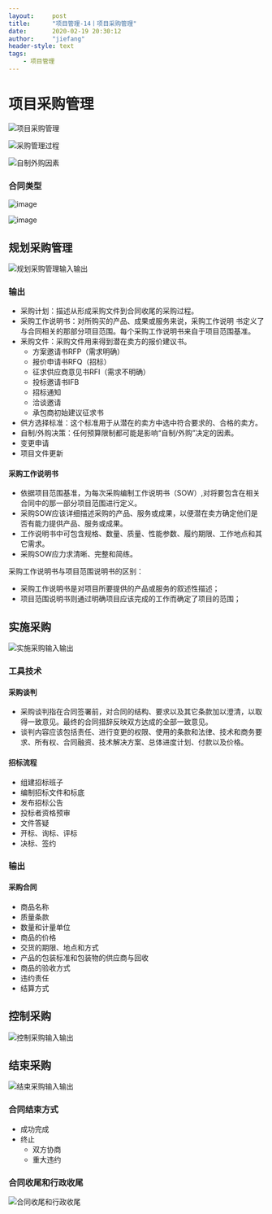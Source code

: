 ```yaml
---
layout:     post
title:      "项目管理-14丨项目采购管理"
date:       2020-02-19 20:30:12
author:     "jiefang"
header-style: text
tags:
    - 项目管理
---
```

# 项目采购管理
![项目采购管理](https://s2.ax1x.com/2020/02/19/3VE4F1.png)

![采购管理过程](https://s2.ax1x.com/2020/03/01/32i2J1.md.png)

![自制外购因素](https://s2.ax1x.com/2020/02/19/3VVGkR.png)

### 合同类型
![image](https://s2.ax1x.com/2020/02/19/3VVLcT.png)

![image](https://s2.ax1x.com/2020/02/19/3VZZHH.png)

## 规划采购管理
![规划采购管理输入输出](https://s2.ax1x.com/2020/02/19/3VVpSf.md.png)

### 输出
- 采购计划：描述从形成采购文件到合同收尾的采购过程。
- 采购工作说明书：对所购买的产品、成果或服务来说，采购工作说明
书定义了与合同相关的那部分项目范围。每个采购工作说明书来自于项目范围基准。
- 釆购文件：采购文件用来得到潜在卖方的报价建议书。
    - 方案邀请书RFP（需求明确）
    - 报价申请书RFQ（招标）
    - 征求供应商意见书RFI（需求不明确）
    - 投标邀请书IFB
    - 招标通知
    - 洽谈邀请
    - 承包商初始建议征求书
- 供方选择标准：这个标准用于从潜在的卖方中选中符合要求的、合格的卖方。
- 自制/外购决策：任何预算限制都可能是影响“自制/外购”决定的因素。
- 变更申请
- 项目文件更新

#### 采购工作说明书
- 依据项目范围基准，为每次采购编制工作说明书（SOW）,对将要包含在相关合同中的那一部分项目范围进行定义。
- 采购SOW应该详细描述采购的产品、服务或成果，以便潜在卖方确定他们是否有能力提供产品、服务或成果。
- 工作说明书中可包含规格、数量、质量、性能参数、履约期限、工作地点和其它需求。
- 采购SOW应力求清晰、完整和简练。

采购工作说明书与项目范围说明书的区别：
- 采购工作说明书是对项目所要提供的产品或服务的叙述性描述；
- 项目范围说明书则通过明确项目应该完成的工作而确定了项目的范围；

## 实施采购
![实施采购输入输出](https://s2.ax1x.com/2020/02/19/3VuDY9.png)

### 工具技术
#### 采购谈判
- 采购谈判指在合同签署前，对合同的结构、要求以及其它条款加以澄清，以取得一致意见。最终的合同措辞反映双方达成的全部一致意见。
- 谈判内容应该包括责任、进行变更的权限、使用的条款和法律、技术和商务要求、所有权、合同融资、技术解决方案、总体进度计划、付款以及价格。

#### 招标流程
- 组建招标班子
- 编制招标文件和标底
- 发布招标公告
- 投标者资格预审
- 文件答疑
- 开标、询标、评标
- 决标、签约

### 输出
#### 采购合同
- 商品名称
- 质量条款
- 数量和计量单位
- 商品的价格
- 交货的期限、地点和方式
- 产品的包装标准和包装物的供应商与回收
- 商品的验收方式
- 违约责任
- 结算方式

## 控制采购
![控制采购输入输出](https://s2.ax1x.com/2020/02/19/3Vl0nx.png)

## 结束采购
![结束采购输入输出](https://s2.ax1x.com/2020/02/19/3V1tVf.png)

### 合同结束方式
- 成功完成
- 终止
    - 双方协商
    - 重大违约

### 合同收尾和行政收尾
![合同收尾和行政收尾](https://s2.ax1x.com/2020/02/19/3V31FU.png)
